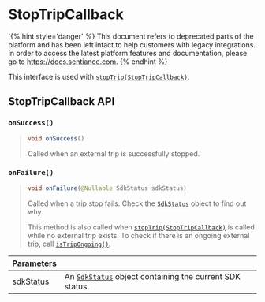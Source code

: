 # StopTripCallback

'{% hint style='danger' %} This document refers to deprecated parts of the platform and has been left intact to help customers with legacy integrations. In order to access the latest platform features and documentation, please go to https://docs.sentiance.com. {% endhint %}

This interface is used with [`stopTrip(StopTripCallback)`](../sentiance.md#starttrip).

## StopTripCallback API

### `onSuccess()`

> ```java
> void onSuccess()
> ```
>
> Called when an external trip is successfully stopped.

### `onFailure()`

> ```java
> void onFailure(@Nullable SdkStatus sdkStatus)
> ```
>
> Called when a trip stop fails. Check the [`SdkStatus`](../sdkstatus/) object to find out why.
>
> This method is also called when [`stopTrip(StopTripCallback)`](../sentiance.md#stoptrip) is called while no external trip exists. To check if there is an ongoing external trip, call [`isTripOngoing()`](../sentiance.md#istripongoing).

| Parameters |                                                                           |
| ---------- | ------------------------------------------------------------------------- |
| sdkStatus  | An [`SdkStatus`](../sdkstatus/) object containing the current SDK status. |
